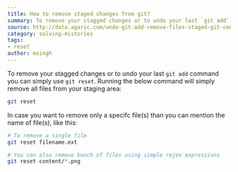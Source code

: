 ```yaml
---
title: How to remove staged changes from git?
summary: To remove your stagged changes or to undo your last `git add` command you can simply use `git reset`. Running the below command will simply remove all files from your staging area.
source: http://data.agaric.com/undo-git-add-remove-files-staged-git-commit
category: solving-mistories
tags:
- reset
author: msingh
---
```

To remove your stagged changes or to undo your last `git add` command you can simply use `git reset`. Running the below command will simply remove all files from your staging area:

```bash
git reset
```

In case you want to remove only a specifc file(s) than you can mention the name of file(s), like this:

```bash
# To remove a single file
git reset filename.ext

# You can also remove bunch of files using simple rejex expressions
git reset content/*.png
```
